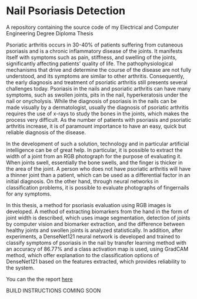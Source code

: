 # Nail Psoriasis Detection
A repository containing the source code of my Electrical and Computer Engineering Degree Diploma Thesis

Psoriatic arthritis occurs in 30-40% of patients suffering from cutaneous psoriasis and is a chronic inflammatory disease of the joints. It manifests itself with symptoms such as pain, stiffness, and swelling of the joints, significantly affecting patients’ quality of life. The pathophysiological mechanisms that drive and determine the course of the disease are not fully understood, and its symptoms are similar to other arthritis. Consequently, the early diagnosis and treatment of psoriatic arthritis still presents several challenges today. Psoriasis in the nails and psoriatic arthritis can have many symptoms, such as swollen joints, pits in the nail, hyperkeratosis under the nail or onycholysis. While the diagnosis of psoriasis in the nails can be made visually by a dermatologist, usually the diagnosis of psoriatic arthritis requires the use of x-rays to study the bones in the joints, which makes the process very difficult. As the number of patients with psoriasis and psoriatic arthritis increase, it is of paramount importance to have an easy, quick but reliable diagnosis of the disease.

In the development of such a solution, technology and in particular artificial intelligence can be of great help. In particular, it is possible to extract the width of a joint from an RGB photograph for the purpose of evaluating it. When joints swell, essentially the bone swells, and the finger is thicker in the area of the joint. A person who does not have psoriatic arthritis will have a thinner joint than a patient, which can be used as a differential factor in an initial diagnosis. On the other hand, through neural networks in classification problems, it is possible to evaluate photographs of fingernails for any symptoms.

In this thesis, a method for psoriasis evaluation using RGB images is developed. A method of extracting biomarkers from the hand in the form of joint width is described, which uses image segmentation, detection of joints by computer vision and biomarker extraction, and the difference between healthy joints and swollen joints is analyzed statistically. In addition, after experiments, a DenseNet121 neural network is developed and trained to classify symptoms of psoriasis in the nail by transfer learning method with an accuracy of 86.77% and a class activation map is used, using GradCAM method, which offer explanation to the classification options of DenseNet121 based on the features extracted, which provides reliability to the system.

You can the the report [here](https://ikee.lib.auth.gr/record/354824/files/SOURLANTZIS_DIMITRIOS.pdf)

BUILD INSTRUCTIONS COMING SOON
